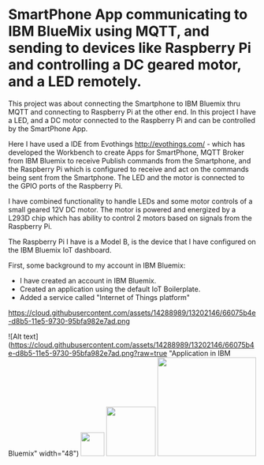 # SmartPhone App communicating to IBM BlueMix using MQTT, and sending to devices like Raspberry Pi and controlling a DC geared motor, and a LED remotely.

This project was about connecting the Smartphone to IBM Bluemix thru MQTT and connecting to Raspberry Pi at the other end.
In this project I have a LED, and a DC motor connected to the Raspberry Pi and can be controlled by the SmartPhone App.

Here I have used a IDE from Evothings http://evothings.com/ - which has developed the Workbench to create Apps for SmartPhone, 
MQTT Broker from IBM Bluemix to receive Publish commands from the Smartphone, and the Raspberry Pi which is configured to receive and act on the commands being sent from the Smartphone. The LED and the motor is connected to the GPIO ports of the Raspberry Pi.

I have combined functionality to handle LEDs and some motor controls of a small geared 12V DC motor.
The motor is powered and energized by a L293D chip which has ability to control 2 motors based on signals from the Raspberry Pi.

The Raspberry Pi I have is a Model B, is the device that I have configured on the IBM Bluemix IoT dashboard.

First, some background to my account in IBM Bluemix:
- I have created an account in IBM Bluemix.
- Created an application using the default IoT Boilerplate. 
- Added a service called "Internet of Things platform" 

https://cloud.githubusercontent.com/assets/14288989/13202146/66075b4e-d8b5-11e5-9730-95bfa982e7ad.png

![Alt text](https://cloud.githubusercontent.com/assets/14288989/13202146/66075b4e-d8b5-11e5-9730-95bfa982e7ad.png?raw=true "Application in IBM Bluemix" width="48")
<img src="https://cloud.githubusercontent.com/assets/14288989/13202146/66075b4e-d8b5-11e5-9730-95bfa982e7ad.png" width="48">
<img src="https://cloud.githubusercontent.com/assets/14288989/13202146/66075b4e-d8b5-11e5-9730-95bfa982e7ad.png" width="100">
<img src="https://cloud.githubusercontent.com/assets/14288989/13202146/66075b4e-d8b5-11e5-9730-95bfa982e7ad.png" width="200">
